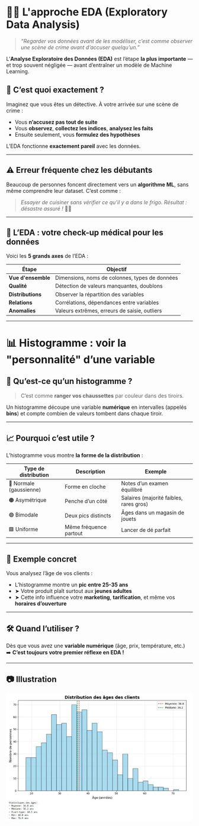 
# 🕵️‍♀️ L'approche EDA (Exploratory Data Analysis)

> *“Regarder vos données avant de les modéliser, c’est comme observer une scène de crime avant d’accuser quelqu’un.”*

L’**Analyse Exploratoire des Données (EDA)** est l’étape **la plus importante** — et trop souvent négligée — avant d’entraîner un modèle de Machine Learning.

## 📌 C’est quoi exactement ?

Imaginez que vous êtes un détective. À votre arrivée sur une scène de crime :
- Vous **n’accusez pas tout de suite**
- Vous **observez**, **collectez les indices**, **analysez les faits**
- Ensuite seulement, vous **formulez des hypothèses**

L’EDA fonctionne **exactement pareil** avec les données.

---

## ⚠️ Erreur fréquente chez les débutants

Beaucoup de personnes foncent directement vers un **algorithme ML**, sans même comprendre leur dataset. C’est comme :

> *Essayer de cuisiner sans vérifier ce qu’il y a dans le frigo. Résultat : désastre assuré !* 🍳❌

---

## 🧪 L’EDA : votre check-up médical pour les données

Voici les **5 grands axes** de l’EDA :

| Étape               | Objectif                                                   |
|---------------------|------------------------------------------------------------|
| **Vue d'ensemble**  | Dimensions, noms de colonnes, types de données             |
| **Qualité**         | Détection de valeurs manquantes, doublons                  |
| **Distributions**   | Observer la répartition des variables                      |
| **Relations**       | Corrélations, dépendances entre variables                  |
| **Anomalies**       | Valeurs extrêmes, erreurs de saisie, outliers              |

---

# 📊 Histogramme : voir la "personnalité" d’une variable

## 🧺 Qu’est-ce qu’un histogramme ?

> C’est comme **ranger vos chaussettes** par couleur dans des tiroirs.

Un histogramme découpe une variable **numérique** en intervalles (appelés **bins**) et compte combien de valeurs tombent dans chaque tiroir.

---

## 📈 Pourquoi c’est utile ?

L’histogramme vous montre **la forme de la distribution** :

| Type de distribution       | Description                                           | Exemple                                |
|----------------------------|-------------------------------------------------------|----------------------------------------|
| 📘 Normale (gaussienne)     | Forme en cloche                                       | Notes d’un examen équilibré            |
| 🟠 Asymétrique              | Penche d’un côté                                      | Salaires (majorité faibles, rares gros)|
| 🟣 Bimodale                | Deux pics distincts                                   | Âges dans un magasin de jouets         |
| 🟩 Uniforme                | Même fréquence partout                                | Lancer de dé parfait                   |

---

## 📌 Exemple concret

Vous analysez l’âge de vos clients :

- L’histogramme montre un **pic entre 25-35 ans**
- ➤ Votre produit plaît surtout aux **jeunes adultes**
- ➤ Cette info influence votre **marketing**, **tarification**, et même vos **horaires d’ouverture**

---

## 🛠️ Quand l’utiliser ?

Dès que vous avez une **variable numérique** (âge, prix, température, etc.)  
➡️ **C’est toujours votre premier réflexe en EDA !**

---

## 📷 Illustration
![Histogramme des âges](histogramme.JPG)
